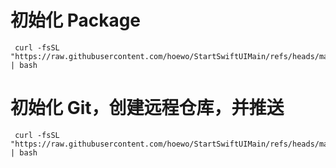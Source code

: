 # 初始化 Package
```
 curl -fsSL "https://raw.githubusercontent.com/hoewo/StartSwiftUIMain/refs/heads/main/create_package.sh | bash
```

# 初始化 Git，创建远程仓库，并推送
```
 curl -fsSL "https://raw.githubusercontent.com/hoewo/StartSwiftUIMain/refs/heads/main/create_github_repo.sh | bash
```
